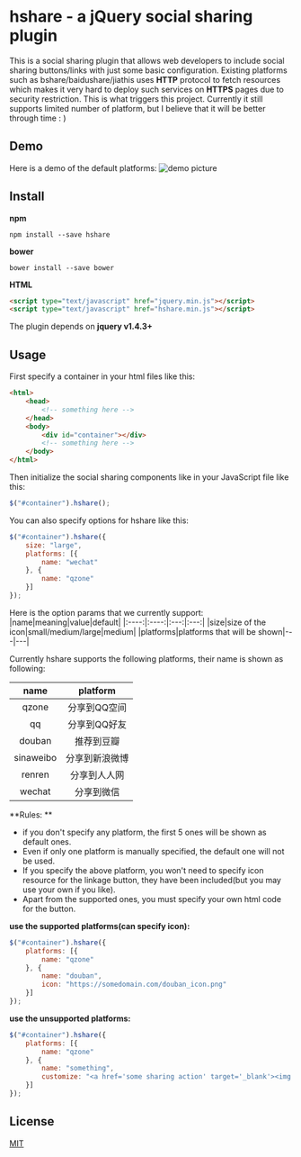 # hshare - a jQuery social sharing plugin

This is a social sharing plugin that allows web developers to include social sharing buttons/links with just some basic configuration. Existing platforms such as bshare/baidushare/jiathis uses **HTTP** protocol to fetch resources which makes it very hard to deploy such services on **HTTPS** pages due to security restriction. This is what triggers this project. Currently it still supports limited number of platform, but I believe that it will be better through time : )

## Demo

Here is a demo of the default platforms:
![demo picture](http://ohtikzqed.bkt.clouddn.com/QQ%E5%9B%BE%E7%89%8720170121223132.jpg)

## Install
**npm**
```plain
npm install --save hshare
```

**bower**
```plain
bower install --save bower
```

**HTML**
```html
<script type="text/javascript" href="jquery.min.js"></script>
<script type="text/javascript" href="hshare.min.js"></script>
```

The plugin depends on **jquery v1.4.3+**

## Usage

First specify a container in your html files like this:
```html
<html>
    <head>
        <!-- something here -->
    </head>
    <body>
        <div id="container"></div>
        <!-- something here -->
    </body>
</html>
```

Then initialize the social sharing components like in your JavaScript file like this:
```javascript
$("#container").hshare();
```

You can also specify options for hshare like this:

```javascript
$("#container").hshare({
	size: "large",
	platforms: [{
		name: "wechat"
	}, {
		name: "qzone"
	}]
});
```

Here is the option params that we currently support:
|name|meaning|value|default|
|:----:|:----:|:---:|:---:|
|size|size of the icon|small/medium/large|medium|
|platforms|platforms that will be shown|---|---|

Currently hshare supports the following platforms, their name is shown as following:

|name|platform|
|:----:|:----:|
|qzone|分享到QQ空间|
|qq|分享到QQ好友|
|douban|推荐到豆瓣|
|sinaweibo|分享到新浪微博|
|renren|分享到人人网|
|wechat|分享到微信|

**Rules: **
* if you don't specify any platform, the first 5 ones will be shown as default ones.
* Even if only one platform is manually specified, the default one will not be used.
* If you specify the above platform, you won't need to specify icon resource for the linkage button, they have been included(but you may use your own if you like).
* Apart from the supported ones, you must specify your own html code for the button.

**use the supported platforms(can specify icon):**
```javascript
$("#container").hshare({
	platforms: [{
		name: "qzone"
	}, {
		name: "douban",
		icon: "https://somedomain.com/douban_icon.png"
	}]
});
```

**use the unsupported platforms:**
```javascript
$("#container").hshare({
	platforms: [{
		name: "qzone"
	}, {
		name: "something",
		customize: "<a href='some sharing action' target='_blank'><img src='some icon source'></img><a>"
	}]
});
```

## License
[MIT](https://opensource.org/licenses/MIT)